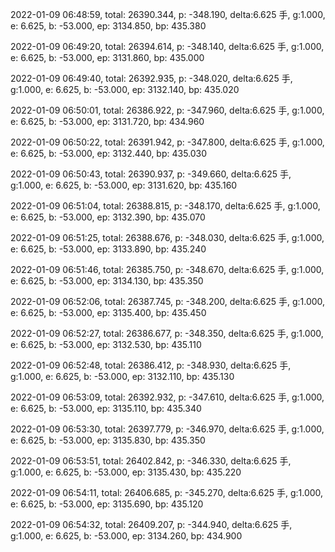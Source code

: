 2022-01-09 06:48:59, total: 26390.344, p: -348.190, delta:6.625 手, g:1.000, e: 6.625, b: -53.000, ep: 3134.850, bp: 435.380

2022-01-09 06:49:20, total: 26394.614, p: -348.140, delta:6.625 手, g:1.000, e: 6.625, b: -53.000, ep: 3131.860, bp: 435.000

2022-01-09 06:49:40, total: 26392.935, p: -348.020, delta:6.625 手, g:1.000, e: 6.625, b: -53.000, ep: 3132.140, bp: 435.020

2022-01-09 06:50:01, total: 26386.922, p: -347.960, delta:6.625 手, g:1.000, e: 6.625, b: -53.000, ep: 3131.720, bp: 434.960

2022-01-09 06:50:22, total: 26391.942, p: -347.800, delta:6.625 手, g:1.000, e: 6.625, b: -53.000, ep: 3132.440, bp: 435.030

2022-01-09 06:50:43, total: 26390.937, p: -349.660, delta:6.625 手, g:1.000, e: 6.625, b: -53.000, ep: 3131.620, bp: 435.160

2022-01-09 06:51:04, total: 26388.815, p: -348.170, delta:6.625 手, g:1.000, e: 6.625, b: -53.000, ep: 3132.390, bp: 435.070

2022-01-09 06:51:25, total: 26388.676, p: -348.030, delta:6.625 手, g:1.000, e: 6.625, b: -53.000, ep: 3133.890, bp: 435.240

2022-01-09 06:51:46, total: 26385.750, p: -348.670, delta:6.625 手, g:1.000, e: 6.625, b: -53.000, ep: 3134.130, bp: 435.350

2022-01-09 06:52:06, total: 26387.745, p: -348.200, delta:6.625 手, g:1.000, e: 6.625, b: -53.000, ep: 3135.400, bp: 435.450

2022-01-09 06:52:27, total: 26386.677, p: -348.350, delta:6.625 手, g:1.000, e: 6.625, b: -53.000, ep: 3132.530, bp: 435.110

2022-01-09 06:52:48, total: 26386.412, p: -348.930, delta:6.625 手, g:1.000, e: 6.625, b: -53.000, ep: 3132.110, bp: 435.130

2022-01-09 06:53:09, total: 26392.932, p: -347.610, delta:6.625 手, g:1.000, e: 6.625, b: -53.000, ep: 3135.110, bp: 435.340

2022-01-09 06:53:30, total: 26397.779, p: -346.970, delta:6.625 手, g:1.000, e: 6.625, b: -53.000, ep: 3135.830, bp: 435.350

2022-01-09 06:53:51, total: 26402.842, p: -346.330, delta:6.625 手, g:1.000, e: 6.625, b: -53.000, ep: 3135.430, bp: 435.220

2022-01-09 06:54:11, total: 26406.685, p: -345.270, delta:6.625 手, g:1.000, e: 6.625, b: -53.000, ep: 3135.690, bp: 435.120

2022-01-09 06:54:32, total: 26409.207, p: -344.940, delta:6.625 手, g:1.000, e: 6.625, b: -53.000, ep: 3134.260, bp: 434.900